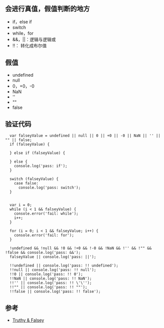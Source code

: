 ## 会进行真值，假值判断的地方
* if，else if
* switch
* while，for
* &&，||：逻辑与逻辑或
* !!： 转化成布尔值

## 假值
* undefined
* null
* 0，+0，-0
* NaN
* ''
* ""
* false

## 验证代码
```
  var falseyValue = undefined || null || 0 || +0 || -0 || NaN || '' || "" || false;
  if (falseyValue) {

  } else if (falseyValue) {

  } else {
    console.log('pass: if');
  }

  switch (falseyValue) {
    case false:
      console.log('pass: switch');
  }


  var i = 0;
  while (i < 1 && falseyValue) {
    console.error('fail: while');
    i++;
  }

  for (i = 0; i < 1 && falseyValue; i++) {
    console.error('fail: for');
  }

  !undefined && !null && !0 && !+0 && !-0 && !NaN && !'' && !"" && !false && console.log('pass: &&');
  falseyValue || console.log('pass: ||');

  !!undefined || console.log('pass: !! undefined');
  !!null || console.log('pass: !! null');
  !!0 || console.log('pass: !! 0');
  !!NaN || console.log('pass: !! NaN');
  !!'' || console.log('pass: !! \'\'');
  !!"" || console.log('pass: !! ""');
  !!false || console.log('pass: !! false');
```

## 参考
* [Truthy & Falsey](http://james.padolsey.com/javascript/truthy-falsey/)
